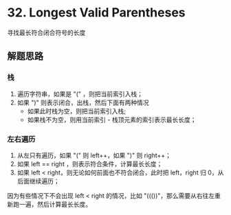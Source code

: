 # 32. Longest Valid Parentheses

寻找最长符合闭合符号的长度

## 解题思路

### 栈

1. 遍历字符串，如果是 "(" ，则把当前索引入栈；
2. 如果 ")" 则表示闭合，出栈，然后下面有两种情况
    * 如果此时栈为空，则把当前索引入栈;
    * 如果栈不为空，则用当前索引 - 栈顶元素的索引表示最长长度；

### 左右遍历

1. 从左只有遍历，如果 "(" 则 left++，如果 ")" 则 right++；
2. 如果 left == right ，则表示符合条件，计算最长长度；
3. 如果 left < right，则无论如何前面也不符合闭合，此时把 left，right 归 0，从后面继续遍历；

因为有些情况下不会出现 left < right 的情况，比如 "((())"，那么需要从右往左重新跑一遍，然后计算最长长度。
